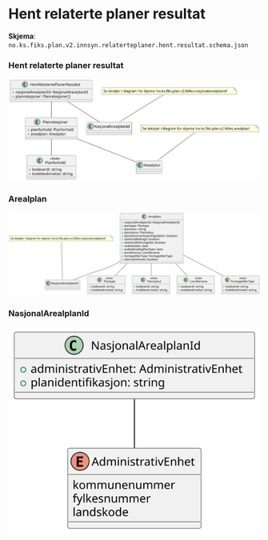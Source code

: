# Hent relaterte planer resultat

**Skjema**: `no.ks.fiks.plan.v2.innsyn.relaterteplaner.hent.resultat.schema.json`

### Hent relaterte planer resultat

![relaterteplaner-hent-resultat](relaterteplaner-hent-resultat.svg)

### Arealplan

![Arealplan](./../no.ks.fiks.plan.v2.felles.arealplan/arealplan.svg)

### NasjonalArealplanId

![NasjonalArealplanId](./../no.ks.fiks.plan.v2.felles.nasjonalarealplanid/nasjonalarealplanid.svg)

